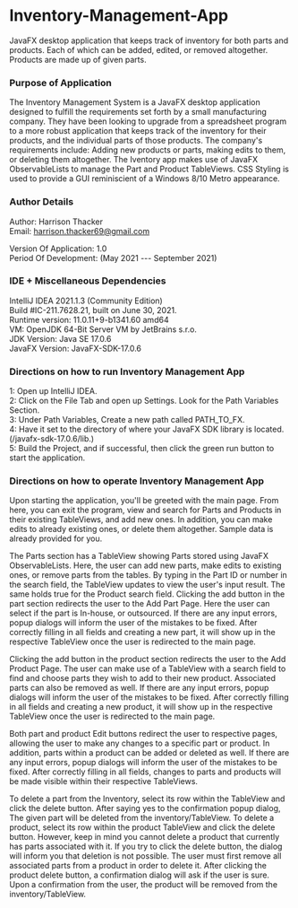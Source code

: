 # Inventory-Management-App
JavaFX desktop application that keeps track of inventory for both parts and products. Each of which can be added, edited, or removed altogether.  Products are made up of given parts.

### Purpose of Application
The Inventory Management System is a JavaFX desktop application designed to fulfill the requirements set forth by a small manufacturing company. They have been looking to upgrade from a spreadsheet program to a more robust application that keeps track of the inventory for their products, and the individual parts of those products.
The company's requirements include: Adding new products or parts, making edits to them, or deleting them altogether. 
The Iventory app makes use of JavaFX ObservableLists to manage the Part and Product TableViews. CSS Styling is used to provide a GUI reminiscient of a Windows 8/10 Metro appearance.


### Author Details
Author: Harrison Thacker  
Email: harrison.thacker69@gmail.com 

Version Of Application: 1.0  
Period Of Development: (May 2021 --- September 2021)


### IDE + Miscellaneous Dependencies
IntelliJ IDEA 2021.1.3 (Community Edition)  
Build #IC-211.7628.21, built on June 30, 2021.  
Runtime version: 11.0.11+9-b1341.60 amd64  
VM: OpenJDK 64-Bit Server VM by JetBrains s.r.o.  
JDK Version: Java SE 17.0.6  
JavaFX Version: JavaFX-SDK-17.0.6


### Directions on how to run Inventory Management App

1: Open up IntelliJ IDEA.  
2: Click on the File Tab and open up Settings. Look for the Path Variables Section.     
3: Under Path Variables, Create a new path called PATH_TO_FX.  
4: Have it set to the directory of where your JavaFX SDK library is located. (/javafx-sdk-17.0.6/lib.)  
5: Build the Project, and if successful, then click the green run button to start the application.


### Directions on how to operate Inventory Management App

Upon starting the application, you'll be greeted with the main page. 
From here, you can exit the program, view and search for Parts and Products in their existing TableViews, and add new ones. In addition, you can make edits to already existing ones, or delete them altogether. Sample data is already provided for you.


The Parts section has a TableView showing Parts stored using JavaFX ObservableLists. Here, the user can add new parts, make edits to existing ones, or remove parts from the tables. By typing in the Part ID or number in the search field, the TableView updates to view the user's input result. The same holds true for the Product search field. Clicking the add button in the part section redirects the user to the Add Part Page. Here the user can select if the part is In-house, or outsourced. If there are any input errors, popup dialogs will inform the user of the mistakes to be fixed. After correctly filling in all fields and creating a new part, it will show up in the respective TableView once the user is redirected to the main page.

Clicking the add button in the product section redirects the user to the Add Product Page. The user can make use of a TableView with a search field to find and choose parts they wish to add to their new product. Associated parts can also be removed as well. If there are any input errors, popup dialogs will inform the user of the mistakes to be fixed. After correctly filling in all fields and creating a new product, it will show up in the respective TableView once the user is redirected to the main page.


Both part and product Edit buttons redirect the user to respective pages, allowing the user to make any changes to a specific part or product. In addition, parts within a product can be added or deleted as well. If there are any input errors, popup dialogs will inform the user of the mistakes to be fixed. After correctly filling in all fields, changes to parts and products will be made visible within their respective TableViews.

To delete a part from the Inventory, select its row within the TableView and click the delete button. After saying yes to the confirmation popup dialog, The given part will be deleted from the inventory/TableView. To delete a product, select its row within the product TableView and click the delete button. However, keep in mind you cannot delete a product that currently has parts associated with it. If you try to click the delete button, the dialog will inform you that deletion is not possible. The user must first remove all associated parts from a product in order to delete it. After clicking the product delete button, a confirmation dialog will ask if the user is sure. Upon a confirmation from the user, the product will be removed from the inventory/TableView.
